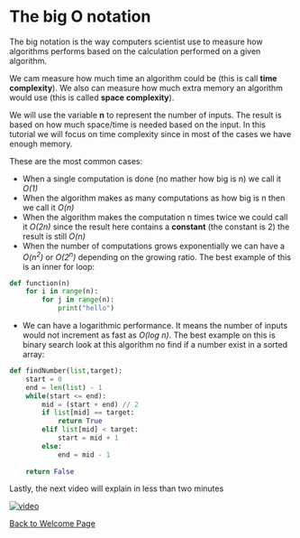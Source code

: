# The big O notation

The big notation is the way computers scientist use to measure how algorithms performs based on the calculation performed on a given algorithm.

We cam measure how much time an algorithm could be (this is call __time complexity__). We also can measure how much extra memory an algorithm would use (this is called __space complexity__).

We will use the variable __n__ to represent the number of inputs. The result is based on how much space/time is needed based on the input. In this tutorial we will focus on time complexity since in most of the cases we have enough memory.

These are the most common cases:

* When a single computation is done (no mather how big is n) we call it *O(1)*
* When the algorithm makes as many computations as how big is n then we call it *O(n)*
* When the algorithm makes the computation n times twice we could call it *O(2n)* since the result here contains a __constant__ (the constant is 2) the result is still *O(n)*
* When the number of computations grows exponentially we can have a *O(n<sup>2</sup>)* or *O(2<sup>n</sup>)* depending on the growing ratio.
The best example of this is an inner for loop:
```python
def function(n)
    for i in range(n):
        for j in range(n):
            print("hello") 
```
* We can have a logarithmic performance. It means the number of inputs would not increment as fast as *O(log n)*. The best example on this is binary search look at this algorithm no find if a number exist in a sorted array:
```python
def findNumber(list,target):
    start = 0
    end = len(list) - 1
    while(start <= end):
        mid = (start + end) // 2
        if list[mid] == target:
            return True
        elif list[mid] < target:
            start = mid + 1
        else:
            end = mid - 1
    
    return False
```

Lastly, the next video will explain in less than two minutes

[![video](https://res.cloudinary.com/marcomontalbano/image/upload/v1637896264/video_to_markdown/images/youtube--g2o22C3CRfU-c05b58ac6eb4c4700831b2b3070cd403.jpg)](https://www.youtube.com/watch?v=g2o22C3CRfU "Big O Notation in 100 seconds")

[Back to Welcome Page](0-welcome.md)